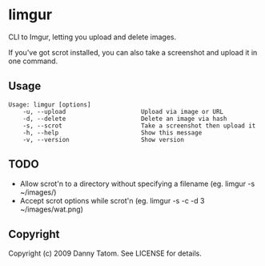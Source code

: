 # limgur

CLI to Imgur, letting you upload and delete images.

If you've got scrot installed, you can also take a screenshot and upload it in one command.

## Usage

    Usage: limgur [options]
        -u, --upload                     Upload via image or URL
        -d, --delete                     Delete an image via hash
        -s, --scrot                      Take a screenshot then upload it
        -h, --help                       Show this message
        -v, --version                    Show version

## TODO

* Allow scrot'n to a directory without specifying a filename (eg. limgur -s ~/images/)
* Accept scrot options while scrot'n (eg. limgur -s -c -d 3 ~/images/wat.png)

## Copyright

Copyright (c) 2009 Danny Tatom. See LICENSE for details.
